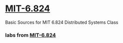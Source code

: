 # [MIT-6.824](https://pdos.csail.mit.edu/6.824/schedule.html)
Basic Sources for MIT 6.824 Distributed Systems Class
### labs from [MIT-6.824](https://pdos.csail.mit.edu/6.824/schedule.html)
